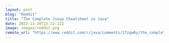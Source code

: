 ```yaml
---
layout: post
blog: "Reddit"
title: "The Complete Jsoup Cheatsheet in Java"
date: 2023-11-20T15:22:12Z
image: images/reddit.png
remote_url: "https://www.reddit.com/r/java/comments/17zqw6y/the_complete_jsoup_cheatsheet_in_java/"
---
```

